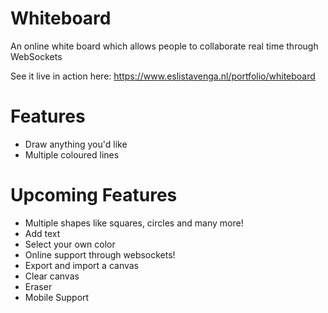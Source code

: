 # Whiteboard
An online white board which allows people to collaborate real time through WebSockets

See it live in action here: https://www.eslistavenga.nl/portfolio/whiteboard


# Features
- Draw anything you'd like
- Multiple coloured lines

# Upcoming Features
- Multiple shapes like squares, circles and many more!
- Add text
- Select your own color
- Online support through websockets!
- Export and import a canvas
- Clear canvas
- Eraser
- Mobile Support
